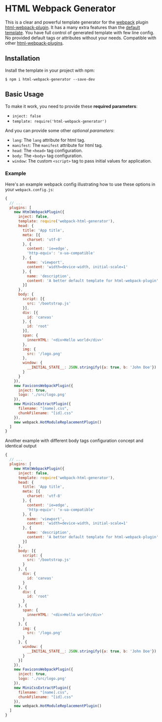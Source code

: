 # HTML Webpack Generator

This is a clear and powerful template generator for the [webpack](http://webpack.github.io/) plugin [html-webpack-plugin](https://github.com/jantimon/html-webpack-plugin).
It has a many extra features than the [default template](https://github.com/jantimon/html-webpack-plugin/blob/master/default_index.ejs).
You have full control of generated template with few line config.
No provided default tags or attributes without your needs.
Compatible with other [html-webpack-plugins](https://github.com/jantimon/html-webpack-plugin).

## Installation

Install the template in your project with npm:

```shell
$ npm i html-webpack-generator --save-dev
```

## Basic Usage

To make it work, you need to provide these **required parameters**:

- `inject: false`
- `template: require('html-webpack-generator')`

And you can provide some other *optional parameters*:
- `lang`: The `lang` attribute for html tag.
- `manifest`: The `manifest` attribute for html tag.
- `head`: The `<head>` tag configuration.
- `body`: The `<body>` tag configuration.
- `window`: The custom `<script>` tag to pass initial values for application.

### Example

Here's an example webpack config illustrating how to use these options in your `webpack.config.js`:

```js
{
  // ...
  plugins: [
    new HtmlWebpackPlugin({
      inject: false,
      template: require('webpack-html-generator'),
      head: {
        title: 'App title',
        meta: [{
          charset: 'utf-8'
        }, {
          content: 'ie=edge',
          'http-equiv': 'x-ua-compatible'
        }, {
          name: 'viewport',
          content: 'width=device-width, initial-scale=1'
        }, {
          name: 'description',
          content: 'A better default template for html-webpack-plugin'
        }]
      },
      body: {
        script: [{
          src: '/bootstrap.js'
        }],
        div: [{
          id: 'canvas'
        }, {
          id: 'root'
        }],
        span: {
          innerHTML: '<div>Hello world</div>'
        },
        img: {
          src: '/logo.png'
        },
        window: {
          __INITIAL_STATE__: JSON.stringify({a: true, b: 'John Doe'})
        }
      }
    }),
    new FaviconsWebpackPlugin({
      inject: true,
      logo: './src/logo.png'
    }),
    new MiniCssExtractPlugin({
      filename: "[name].css",
      chunkFilename: "[id].css"
    }),
    new webpack.HotModuleReplacementPlugin()
  ]
}
```

Another example with different body tags configuration concept and identical output

```js
{
  // ...
  plugins: [
    new HtmlWebpackPlugin({
      inject: false,
      template: require('webpack-html-generator'),
      head: {
        title: 'App title',
        meta: [{
          charset: 'utf-8'
        }, {
          content: 'ie=edge',
          'http-equiv': 'x-ua-compatible'
        }, {
          name: 'viewport',
          content: 'width=device-width, initial-scale=1'
        }, {
          name: 'description',
          content: 'A better default template for html-webpack-plugin'
        }]
      },
      body: [{
        script: {
          src: '/bootstrap.js'
        }
      }, {
        div: {
          id: 'canvas'
        }
      }, {
        div: {
          id: 'root'
        }
      }, {
        span: {
          innerHTML: '<div>Hello world</div>'
        }
      }, {
        img: {
          src: '/logo.png'
        }
      }, {
        window: {
          __INITIAL_STATE__: JSON.stringify({a: true, b: 'John Doe'})
        }
      }]
    }),
    new FaviconsWebpackPlugin({
      inject: true,
      logo: './src/logo.png'
    }),
    new MiniCssExtractPlugin({
      filename: "[name].css",
      chunkFilename: "[id].css"
    }),
    new webpack.HotModuleReplacementPlugin()
  ]
}
```

